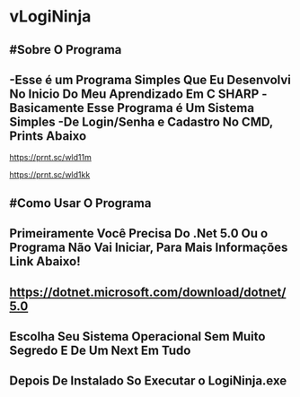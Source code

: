 # vLogiNinja


#Sobre O Programa
-
-Esse é um Programa Simples Que Eu Desenvolvi No Inicio Do Meu Aprendizado Em  C SHARP
-Basicamente Esse Programa é Um Sistema Simples
-De Login/Senha e Cadastro No CMD, Prints Abaixo
-
https://prnt.sc/wld11m

https://prnt.sc/wld1kk


#Como Usar O Programa
-
Primeiramente Você Precisa Do .Net 5.0 Ou o Programa Não Vai Iniciar, Para Mais Informações Link Abaixo!
-
https://dotnet.microsoft.com/download/dotnet/5.0
-
Escolha Seu Sistema Operacional Sem Muito Segredo E De Um Next Em Tudo
-
Depois De Instalado So Executar o LogiNinja.exe
-
